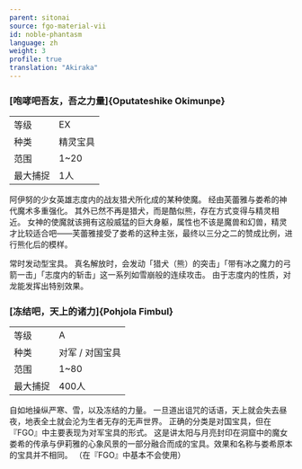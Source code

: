 ```yaml
---
parent: sitonai
source: fgo-material-vii
id: noble-phantasm
language: zh
weight: 3
profile: true
translation: "Akiraka"
---
```


### [咆哮吧吾友，吾之力量]{Oputateshike Okimunpe}

<table>
  <tr><td>等级</td><td>EX</td></tr>
  <tr><td>种类</td><td>精灵宝具</td></tr>
  <tr><td>范围</td><td>1~20</td></tr>
  <tr><td>最大捕捉</td><td>1人</td></tr>
</table>

阿伊努的少女英雄志度内的战友猎犬所化成的某种使魔。
经由芙蕾雅与娄希的神代魔术多重强化。
其外已然不再是猎犬，而是酷似熊，存在方式变得与精灵相近。
女神的使魔就该拥有这般威猛的巨大身躯，属性也不该是魔兽和幻兽，精灵才比较适合吧——芙蕾雅接受了娄希的这种主张，最终以三分之二的赞成比例，进行熊化后的模样。

常时发动型宝具。
真名解放时，会发动「猎犬（熊）的突击」「带有冰之魔力的弓箭一击」「志度内的斩击」这一系列如雪崩般的连续攻击。
由于志度内的性质，对龙能发挥出特别效果。

### [冻结吧，天上的诸力]{Pohjola Fimbul}

<table>
  <tr><td>等级</td><td>A</td></tr>
  <tr><td>种类</td><td>对军 / 对国宝具</td></tr>
  <tr><td>范围</td><td>1~80</td></tr>
  <tr><td>最大捕捉</td><td>400人</td></tr>
</table>

自如地操纵严寒、雪，以及冻结的力量。
一旦道出诅咒的话语，天上就会失去昼夜，地表全土就会沦为生者无存的无声世界。
正确的分类是对国宝具，但在『FGO』中主要表现为对军宝具的形式。
这是讲太阳与月亮封印在洞窟中的魔女娄希的传承与伊莉雅的心象风景的一部分融合而成的宝具。效果和名称与娄希原本的宝具并不相同。
（在『FGO』中基本不会使用）
